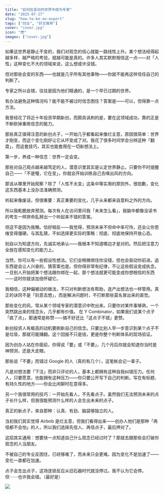 ```yaml
---
title: "如何在变动的世界中成为专家"
date: "2025-07-27"
slug: "how-to-be-an-expert"
tags: ["创业", "好文推荐"]
cover: "cover.jpg"
icon: "😎"
images: ["cover.jpg"]
---
```

如果这世界是静止不变的，我们对观念的信心就能一路线性上升。某个想法经得起越多样、越严格的考验，就越可能是真的。许多人其实默默相信这一点——对「人性」这种变化不大的领域来说，这么想或许没错。



但对那些会变的东西——也就是几乎所有其他事物——你就不能再这样信任自己的判断了。



专家之所以会错，往往是因为他们精通的，是一个早已过期的世界。



有办法避免这种情况吗？能不能不被过时信念困住？答案是——可以，但得靠一点方法。



我曾经花了将近十年投资早期新创，而颇具讽刺的是，要在这领域成功，靠的正是不断砍掉重练信念的能力。



那些真正值得注意的新创点子，一开始几乎都看起来像烂主意，原因很简单：世界才刚变，而这个变化刚好让它从坏变成了对。我花了很多时间学会分辨这种「翻盘」，而这套技巧，其实也能套用在一切新想法上。



第一步，养成一种信念：世界一定会变。



那些对自己观点越来越笃定的人，潜意识里其实是认定世界静止。只要你不时提醒自己——「不是喔，它在变」，你就会开始训练自己去嗅出风的方向。



那该从哪里开始观察？除了「人性不太变」这条中等实用的原则外，很抱歉，变化这东西基本上没办法准确预测。



听起来像废话，但很重要：真正重要的变化，几乎从来都来自意料之外的方向。



所以我乾脆放弃预测。每次有人在访问里问我「未来怎么看」，我脑中都像没读书的考生一样拼命乱掰出一个听起来不错的答案。



但这不是因为我懒。恰好相反——我觉得，预测未来不但命中率可怜，还会让你思维变得僵硬。与其乱猜，不如选择更实际的策略：彻底、彻底地保持开放心态。



别自以为知道方向，先诚实地承认——我根本不知道哪边才是对的。然后把注意力全放在感知变化的能力上。



当然，你可以有一些假设性想法。它们会稍微绑住你没错，但也会驱动你前进。追东西是会让人兴奋的，猜答案也是。但你得非常有纪律，不让这些假设变成执念。
一旦别人开始把某个想法跟你绑在一起，那个想法就更可能变成你想相信的东西——这时你就该加倍怀疑它。



我相信，这种偏被动的做法，不只对判断想法有帮助，连产出想法也一样管用。真正的诀窍不是「刻意去想」，而是解决问题时，不打断那些莫名冒出来的直觉。



那些变化的风，常从某个领域专家的潜意识中吹出来。只要你对某件事够熟，一个突然跳出来的怪念头，几乎都有价值。
在 Y Combinator，如果我们说某个点子「疯了点」，那通常是称赞——搞不好还比「这点子不错」更赞。



新创投资人有极高的动机要刷新自己的信念。只要比别人早一步意识到某个点子不是垃圾，那就可能赚翻。这个回报不只是钱，更是你整个判断体系的现场验证。



因为创办人站在你面前，你得说「要」或「不要」，几个月后你就会知道你当时是神预测，还是大走眼。



那些说「不要」而错过 Google 的人（真的有几个），这笔帐会记一辈子。



凡是对想法要「下注」而非只评论的人，基本上都拥有这种自我纠错压力。任何人，只要愿意，也能拥有这种压力——你只要公开写下自己的判断。写在有标题、有持久性的地方——你会比闲聊时在意得多。



另一个我很常用的技巧：一开始先看人，不先看点子。虽然我们无法预测未来的点子长什么样，但我很能预测什么样的人会生出未来的点子。



真正的新点子，来自那种：认真、有劲、脑袋够独立的人。



当初我们其实觉得 Airbnb 是烂主意，但我们看得出来——创办人他们是那种「再怪都不会怕」的人，所以我们选择先信人、再信点子，最后押对了。



这招其实通用：想要快一点知道自己什么观念已经过时了？那就去跟那些会打破你观念的人当朋友。



不被自己的专业反困住，已经够难了，而未来只会更难。因为变化不是加速了——变化一直都在加速。



点子会生出点子，这场连锁反应从旧石器时代就没停过。我不认为它会停。
但⋯⋯也许我会错。（最好是）




![](https://prod-files-secure.s3.us-west-2.amazonaws.com/112d0858-5090-4d34-a606-b75eb8d65fd2/46476355-9cf3-4e99-9b7a-3531bc426380/1000202064.png?X-Amz-Algorithm=AWS4-HMAC-SHA256&X-Amz-Content-Sha256=UNSIGNED-PAYLOAD&X-Amz-Credential=ASIAZI2LB466SSVPXHUS%2F20250729%2Fus-west-2%2Fs3%2Faws4_request&X-Amz-Date=20250729T091257Z&X-Amz-Expires=3600&X-Amz-Security-Token=IQoJb3JpZ2luX2VjEHkaCXVzLXdlc3QtMiJGMEQCIBjE8E8FVQSMNL2mNckQV2HYSlunwgc2ib1gsjyRJ9FuAiBddWvcvG5ZLteE%2F0xOuBuowaw%2BnDkIEi%2F7fqp0UeqNECqIBAii%2F%2F%2F%2F%2F%2F%2F%2F%2F%2F8BEAAaDDYzNzQyMzE4MzgwNSIM0GXT0avREKhffWYJKtwDUwmvbHC4fBObx3LZ0bK%2F3BeqaJuaSWuSTLe3pAp6SlH%2BZsUhLoAPEXdzCDqaDQmDoxt%2BQviuBMUVPkK3MOjDgI3mAzgA98Pm%2B1ym%2FgkdYlK3lGiMZHvhz2a3sDZIShDFm799Qp7nqxWSK6n%2BNGlEaRT9y1faM%2BId8DevlEzdtfeO2g37VENd%2Fo%2B5i8EdqyHrd8sXTp5oiX8JwshAqFlXSo8yhgx3HhMbLu%2B3FImZ1%2FQTe2B7C8tx%2FgEiWn6twcfd5%2FLddGb2ZOGVNoQplMqWpRJG8qcPzlQltAlPO%2BcGWYlMDqLZcyY%2FXB4YXuyvLowB2DqpTVcSMRqLAYYpYuEjv%2BX2CZfTMH39qsdfuDgCqYZ5UqPQsVrBMg4WYzniWpulWD0r5BRQyeNTzjhxzxdJ1HVDo9K1kTFKof5gfERAyDgSWdkQH10CbnlY4QY21EDqPiHtWjQqz9RwSHPnfthCztKck3JR8XamtyLJSf4jOiG7bkqU4%2FODa%2FxKgStsTuQkz6cGi9GzpgwyhFC6WsTWzmEPpJIN9Mq7Ql02s2MXut50fr2TkWMujn3E6LQJsUglY5xeWgKqeyKfP%2F7O1rBKWoq1tTAmvnV4i6v7igYsgDIF4FO3AtVM7x2RJ%2FEwlpKixAY6pgE2%2BjLlIeJM1fbfHh7K8i3mnCs8paLd%2Bg%2BMkZEEU2SxngARXimyapiaH05dlyADW9MmW6zt2P%2B8%2BmxbEkb%2FDV69V0xarPYOVNo6HuDPIc5hOxSiv4XtOf3ze%2B%2FG7qPOiTjWOVhQV1ifi7LSye5PD0uQH78qYBZMNnGi7%2FBNEqSeJg9zLR3RAyui9D51gnqqyvd%2B7j6daCCbRkB7JrJJQXKX4AYxAhS4&X-Amz-Signature=f1fdabb7f2ba478d869797a3c35171a3d574dcb3a679be4e4d2fcefa8283d4ec&X-Amz-SignedHeaders=host&x-amz-checksum-mode=ENABLED&x-id=GetObject)

